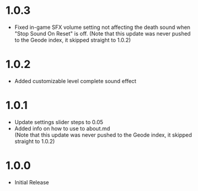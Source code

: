 # 1.0.3
- Fixed in-game SFX volume setting not affecting the death sound when "Stop Sound On Reset" is off. 
(Note that this update was never pushed to the Geode index, it skipped straight to 1.0.2)

# 1.0.2
- Added customizable level complete sound effect

# 1.0.1
- Update settings slider steps to 0.05
- Added info on how to use to about.md  
(Note that this update was never pushed to the Geode index, it skipped straight to 1.0.2)

# 1.0.0
- Initial Release
